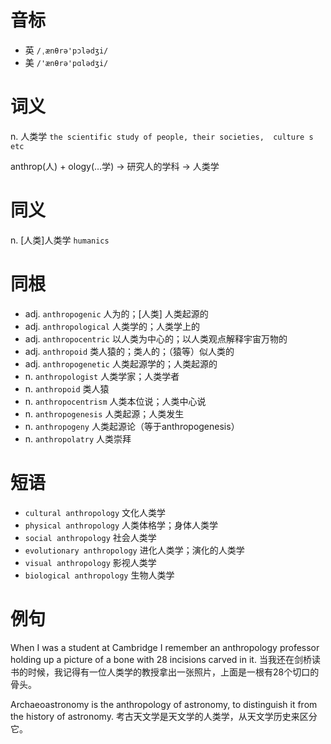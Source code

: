 # 音标

- 英 `/ˌænθrə'pɔlədʒi/`
- 美 `/'ænθrə'pɑlədʒi/`

# 词义

n. 人类学
`the scientific study of people, their societies,  culture s  etc`



anthrop(人) + ology(…学) → 研究人的学科 → 人类学

# 同义

n. [人类]人类学
`humanics`

# 同根

- adj. `anthropogenic` 人为的；[人类] 人类起源的
- adj. `anthropological` 人类学的；人类学上的
- adj. `anthropocentric` 以人类为中心的；以人类观点解释宇宙万物的
- adj. `anthropoid` 类人猿的；类人的；（猿等）似人类的
- adj. `anthropogenetic` 人类起源学的；人类起源的
- n. `anthropologist` 人类学家；人类学者
- n. `anthropoid` 类人猿
- n. `anthropocentrism` 人类本位说；人类中心说
- n. `anthropogenesis` 人类起源；人类发生
- n. `anthropogeny` 人类起源论（等于anthropogenesis）
- n. `anthropolatry` 人类崇拜

# 短语

- `cultural anthropology` 文化人类学
- `physical anthropology` 人类体格学；身体人类学
- `social anthropology` 社会人类学
- `evolutionary anthropology` 进化人类学；演化的人类学
- `visual anthropology` 影视人类学
- `biological anthropology` 生物人类学

# 例句

When I was a student at Cambridge I remember an anthropology professor holding up a picture of a bone with 28 incisions carved in it.
当我还在剑桥读书的时候，我记得有一位人类学的教授拿出一张照片，上面是一根有28个切口的骨头。

Archaeoastronomy is the anthropology of astronomy, to distinguish it from the history of astronomy.
考古天文学是天文学的人类学，从天文学历史来区分它。


